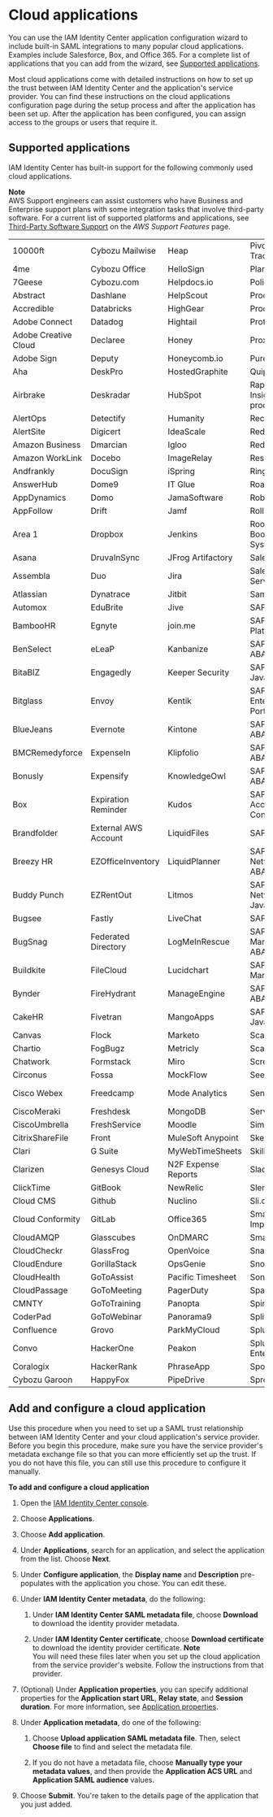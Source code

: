 # Cloud applications<a name="saasapps"></a>

You can use the IAM Identity Center application configuration wizard to include built\-in SAML integrations to many popular cloud applications\. Examples include Salesforce, Box, and Office 365\. For a complete list of applications that you can add from the wizard, see [Supported applications](#saasapps-supported)\.

Most cloud applications come with detailed instructions on how to set up the trust between IAM Identity Center and the application's service provider\. You can find these instructions on the cloud applications configuration page during the setup process and after the application has been set up\. After the application has been configured, you can assign access to the groups or users that require it\.

## Supported applications<a name="saasapps-supported"></a>

IAM Identity Center has built\-in support for the following commonly used cloud applications\.

**Note**  
AWS Support engineers can assist customers who have Business and Enterprise support plans with some integration tasks that involve third\-party software\. For a current list of supported platforms and applications, see [Third\-Party Software Support](https://aws.amazon.com/premiumsupport/faqs/#what3rdParty) on the *AWS Support Features* page\.


|  |  |  |  |  | 
| --- |--- |--- |--- |--- |
| 10000ft | Cybozu Mailwise | Heap | Pivotal Tracker | Squadcast | 
| 4me | Cybozu Office | HelloSign | PlanMyLeave | Stackify | 
| 7Geese | Cybozu\.com | Helpdocs\.io | PolicyIQ | Status Hero | 
| Abstract | Dashlane | HelpScout | ProcessPlan | StatusCast | 
| Accredible | Databricks | HighGear | ProdPad | StatusDashboard | 
| Adobe Connect | Datadog | Hightail | Proto\.io | StatusHub | 
| Adobe Creative Cloud | Declaree | Honey | Proxyclick | Statuspage | 
| Adobe Sign | Deputy | Honeycomb\.io | PurelyHR | StoriesOnBoard | 
| Aha | DeskPro | HostedGraphite | Quip | Stormboard | 
| Airbrake | Deskradar | HubSpot | Rapid7 Insight products | SugarCRM | 
| AlertOps | Detectify | Humanity | Recognize | SumoLogic | 
| AlertSite | Digicert | IdeaScale | Redash\.io | SurveyGizmo | 
| Amazon Business | Dmarcian | Igloo | Redlock | SurveyMonkey | 
| Amazon WorkLink | Docebo | ImageRelay | RescueAssist | Syncplicity | 
| Andfrankly | DocuSign | iSpring | RingCentral | Tableau | 
| AnswerHub | Dome9 | IT Glue | Roadmunk | Tableau Server | 
| AppDynamics | Domo | JamaSoftware | Robin | TalentLMS | 
| AppFollow | Drift | Jamf | Rollbar | TargetProcess | 
| Area 1 | Dropbox | Jenkins | Room Booking System | TeamSupport | 
| Asana | DruvaInSync | JFrog Artifactory | Salesforce | Tenable\.io | 
| Assembla | Duo | Jira | Salesforce Service Cloud | TextMagic | 
| Atlassian | Dynatrace | Jitbit | Samanage | ThousandEyes | 
| Automox | EduBrite | Jive | SAP BW | TinfoilSecurity | 
| BambooHR | Egnyte | join\.me | SAP Cloud Platform | TitanFile | 
| BenSelect | eLeaP | Kanbanize | SAP CRM ABAP | TOPdesk Operator | 
| BitaBIZ | Engagedly | Keeper Security | SAP CRM Java | TOPdesk Self Service Desk | 
| Bitglass | Envoy | Kentik | SAP Enterprise Portal Java | Trakdesk | 
| BlueJeans | Evernote | Kintone | SAP ERP ABAP | Trello | 
| BMCRemedyforce | ExpenseIn | Klipfolio | SAP EWM ABAP | Trend Micro Deep Security | 
| Bonusly | Expensify | KnowledgeOwl | SAP Fiori ABAP | Uptime\.com | 
| Box | Expiration Reminder | Kudos | SAP GRC Access Control ABAP | Uptrends | 
| Brandfolder | External AWS Account | LiquidFiles | SAP LMS | UserEcho | 
| Breezy HR | EZOfficeInventory | LiquidPlanner | SAP Netweaver ABAP | UserVoice | 
| Buddy Punch | EZRentOut | Litmos | SAP Netweaver Java | Velpic | 
| Bugsee | Fastly | LiveChat | SAP S4 ABAP | Veracode | 
| BugSnag | Federated Directory | LogMeInRescue | SAP Solution Manager ABAP | VictorOps | 
| Buildkite | FileCloud | Lucidchart | SAP Solution Manager Java | vtiger | 
| Bynder | FireHydrant | ManageEngine | SAP SRM ABAP | WayWeDo | 
| CakeHR | Fivetran | MangoApps | SAP xMII Java | WeekDone | 
| Canvas | Flock | Marketo | ScaleFT | WhosOnLocation | 
| Chartio | FogBugz | Metricly | Scalyr | Wordbee | 
| Chatwork | Formstack | Miro | ScreenSteps | Workable | 
| Circonus | Fossa | MockFlow | Seeit | Workfront | 
| Cisco Webex | Freedcamp | Mode Analytics | Sentry\.io | Workplace by Facebook | 
| CiscoMeraki | Freshdesk | MongoDB | ServiceNow | Workstars | 
| CiscoUmbrella | FreshService | Moodle | SimpleMDM | Wrike | 
| CitrixShareFile | Front | MuleSoft Anypoint | Skeddly | xMatters | 
| Clari | G Suite | MyWebTimeSheets | Skilljar | XperienceHR | 
| Clarizen | Genesys Cloud | N2F Expense Reports | Slack | Yodeck | 
| ClickTime | GitBook | NewRelic | Slemma | Zendesk | 
| Cloud CMS | Github | Nuclino | Sli\.do | Zephyr | 
| Cloud Conformity | GitLab | Office365 | Small Improvements | Ziflow | 
| CloudAMQP | Glasscubes | OnDMARC | Smartsheet | Zillable | 
| CloudCheckr | GlassFrog | OpenVoice | SnapEngage | Zoho | 
| CloudEndure | GorillaStack | OpsGenie | Snowflake | Zoho One | 
| CloudHealth | GoToAssist | Pacific Timesheet | SonarQube | Zoom | 
| CloudPassage | GoToMeeting | PagerDuty | SparkPost |  | 
| CMNTY | GoToTraining | Panopta | Spinnaker |  | 
| CoderPad | GoToWebinar | Panorama9 | Split\.io |  | 
| Confluence | Grovo | ParkMyCloud | Splunk Cloud |  | 
| Convo | HackerOne | Peakon | Splunk Enterprise |  | 
| Coralogix | HackerRank | PhraseApp | Spotinst |  | 
| Cybozu Garoon | HappyFox | PipeDrive | SproutVideo |  | 

## Add and configure a cloud application<a name="saasapps-addconfigapp"></a>

Use this procedure when you need to set up a SAML trust relationship between IAM Identity Center and your cloud application's service provider\. Before you begin this procedure, make sure you have the service provider's metadata exchange file so that you can more efficiently set up the trust\. If you do not have this file, you can still use this procedure to configure it manually\.

**To add and configure a cloud application**

1. Open the [IAM Identity Center console](https://console.aws.amazon.com/singlesignon)\.

1. Choose **Applications**\.

1. Choose **Add application**\.

1. Under **Applications**, search for an application, and select the application from the list\. Choose **Next**\.

1. Under **Configure application**, the **Display name** and **Description** pre\-populates with the application you chose\. You can edit these\.

1. Under **IAM Identity Center metadata**, do the following:

   1. Under **IAM Identity Center SAML metadata file**, choose **Download** to download the identity provider metadata\.

   1. Under **IAM Identity Center certificate**, choose **Download certificate** to download the identity provider certificate\.
**Note**  
You will need these files later when you set up the cloud application from the service provider's website\. Follow the instructions from that provider\. 

1. \(Optional\) Under **Application properties**, you can specify additional properties for the **Application start URL**, **Relay state**, and **Session duration**\. For more information, see [Application properties](appproperties.md)\.

1. Under **Application metadata**, do one of the following: 

   1. Choose **Upload application SAML metadata file**\. Then, select **Choose file** to find and select the metadata file\.

   1. If you do not have a metadata file, choose **Manually type your metadata values**, and then provide the **Application ACS URL** and **Application SAML audience** values\.

1. Choose **Submit**\. You're taken to the details page of the application that you just added\.